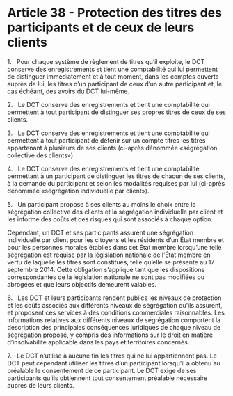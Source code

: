 # Article 38 - Protection des titres des participants et de ceux de leurs clients


1.   Pour chaque système de règlement de titres qu’il exploite, le DCT conserve des enregistrements et tient une comptabilité qui lui permettent de distinguer immédiatement et à tout moment, dans les comptes ouverts auprès de lui, les titres d’un participant de ceux d’un autre participant et, le cas échéant, des avoirs du DCT lui-même.

2.   Le DCT conserve des enregistrements et tient une comptabilité qui permettent à tout participant de distinguer ses propres titres de ceux de ses clients.

3.   Le DCT conserve des enregistrements et tient une comptabilité qui permettent à tout participant de détenir sur un compte titres les titres appartenant à plusieurs de ses clients (ci-après dénommée «ségrégation collective des clients»).

4.   Le DCT conserve des enregistrements et tient une comptabilité permettant à un participant de distinguer les titres de chacun de ses clients, à la demande du participant et selon les modalités requises par lui (ci-après dénommée «ségrégation individuelle par client»).

5.   Un participant propose à ses clients au moins le choix entre la ségrégation collective des clients et la ségrégation individuelle par client et les informe des coûts et des risques qui sont associés à chaque option.

Cependant, un DCT et ses participants assurent une ségrégation individuelle par client pour les citoyens et les résidents d’un État membre et pour les personnes morales établies dans cet État membre lorsqu’une telle ségrégation est requise par la législation nationale de l’État membre en vertu de laquelle les titres sont constitués, telle qu’elle se présente au 17 septembre 2014. Cette obligation s’applique tant que les dispositions correspondantes de la législation nationale ne sont pas modifiées ou abrogées et que leurs objectifs demeurent valables.

6.   Les DCT et leurs participants rendent publics les niveaux de protection et les coûts associés aux différents niveaux de ségrégation qu’ils assurent, et proposent ces services à des conditions commerciales raisonnables. Les informations relatives aux différents niveaux de ségrégation comportent la description des principales conséquences juridiques de chaque niveau de ségrégation proposé, y compris des informations sur le droit en matière d’insolvabilité applicable dans les pays et territoires concernés.

7.   Le DCT n’utilise à aucune fin les titres qui ne lui appartiennent pas. Le DCT peut cependant utiliser les titres d’un participant lorsqu’il a obtenu au préalable le consentement de ce participant. Le DCT exige de ses participants qu’ils obtiennent tout consentement préalable nécessaire auprès de leurs clients.

